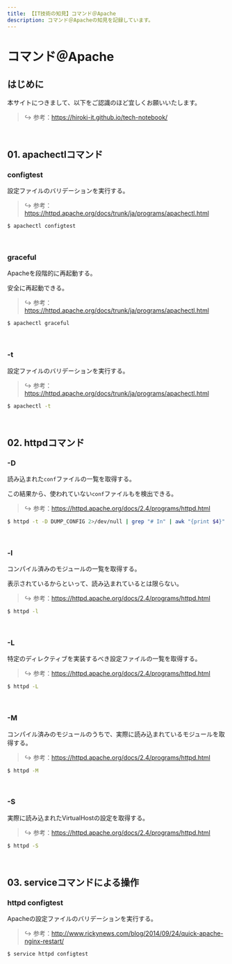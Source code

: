 ```yaml
---
title: 【IT技術の知見】コマンド＠Apache
description: コマンド＠Apacheの知見を記録しています。
---
```


# コマンド＠Apache

## はじめに

本サイトにつきまして、以下をご認識のほど宜しくお願いいたします。

> ↪️ 参考：https://hiroki-it.github.io/tech-notebook/

<br>

## 01. apachectlコマンド

### configtest

設定ファイルのバリデーションを実行する。

> ↪️ 参考：https://httpd.apache.org/docs/trunk/ja/programs/apachectl.html

```bash
$ apachectl configtest
```

<br>

### graceful

Apacheを段階的に再起動する。

安全に再起動できる。

> ↪️ 参考：https://httpd.apache.org/docs/trunk/ja/programs/apachectl.html

```bash
$ apachectl graceful
```

<br>

### -t

設定ファイルのバリデーションを実行する。

> ↪️ 参考：https://httpd.apache.org/docs/trunk/ja/programs/apachectl.html

```bash
$ apachectl -t
```

<br>

## 02. httpdコマンド

### -D

読み込まれた`conf`ファイルの一覧を取得する。

この結果から、使われていない`conf`ファイルもを検出できる。

> ↪️ 参考：https://httpd.apache.org/docs/2.4/programs/httpd.html

```bash
$ httpd -t -D DUMP_CONFIG 2>/dev/null | grep "# In" | awk "{print $4}"
```

<br>

### -l

コンパイル済みのモジュールの一覧を取得する。

表示されているからといって、読み込まれているとは限らない。

> ↪️ 参考：https://httpd.apache.org/docs/2.4/programs/httpd.html

```bash
$ httpd -l
```

<br>

### -L

特定のディレクティブを実装するべき設定ファイルの一覧を取得する。

> ↪️ 参考：https://httpd.apache.org/docs/2.4/programs/httpd.html

```bash
$ httpd -L
```

<br>

### -M

コンパイル済みのモジュールのうちで、実際に読み込まれているモジュールを取得する。

> ↪️ 参考：https://httpd.apache.org/docs/2.4/programs/httpd.html

```bash
$ httpd -M
```

<br>

### -S

実際に読み込まれたVirtualHostの設定を取得する。

> ↪️ 参考：https://httpd.apache.org/docs/2.4/programs/httpd.html

```bash
$ httpd -S
```

<br>

## 03. serviceコマンドによる操作

### httpd configtest

Apacheの設定ファイルのバリデーションを実行する。

> ↪️ 参考：http://www.rickynews.com/blog/2014/09/24/quick-apache-nginx-restart/

```bash
$ service httpd configtest
```

<br>
